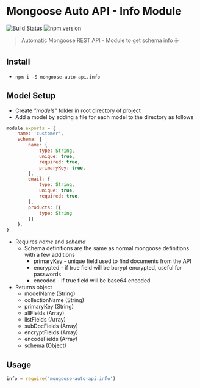 # Mongoose Auto API - Info Module
[![Build Status](https://travis-ci.org/edmundpf/mongoose-auto-api-info.svg?branch=master)](https://travis-ci.org/edmundpf/mongoose-auto-api-info)
[![npm version](https://badge.fury.io/js/mongoose-auto-api.info.svg)](https://badge.fury.io/js/mongoose-auto-api.info)
> Automatic Mongoose REST API - Module to get schema info ☕

## Install
* `npm i -S mongoose-auto-api.info`

## Model Setup
* Create *"models"* folder in root directory of project
* Add a model by adding a file for each model to the directory as follows
``` javascript
module.exports = {
	name: 'customer',
	schema: {
		name: {
			type: String,
			unique: true,
			required: true,
			primaryKey: true,
		},
		email: {
			type: String,
			unique: true,
			required: true,
		},
		products: [{
			type: String
		}]
	},
}
```
* Requires *name* and *schema*
	* Schema definitions are the same as normal mongoose definitions with a few additions
		* primaryKey - unique field used to find documents from the API
		* encrypted - if true field will be bcrypt encrypted, useful for passwords
		* encoded - if true field will be base64 encoded
* Returns object
	* modelName (String)
	* collectionName (String)
	* primaryKey (String)
	* allFields (Array)
	* listFields (Array)
	* subDocFields (Array)
	* encryptFields (Array)
	* encodeFields (Array)
	* schema (Object)

## Usage
``` javascript
info = require('mongoose-auto-api.info')
```
